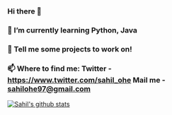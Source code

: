 ### Hi there 👋
### 🌱 I’m currently learning Python, Java
### 💬 Tell me some projects to work on!
### 📫 Where to find me: Twitter - https://www.twitter.com/sahil_ohe Mail me - sahilohe97@gmail.com

[![Sahil's github stats](https://github-readme-stats.vercel.app/api?username=sahilohe&show_icons=true&theme=dark)](https://github.com/anuraghazra/github-readme-stats)

<!--
**sahilohe/sahilohe** is a ✨ _special_ ✨ repository because its `README.md` (this file) appears on your GitHub profile.

Here are some ideas to get you started:

- 🔭 I’m currently working on ...
### 🌱 I’m currently learning Python, Swift
- 👯 I’m looking to collaborate on ...
- 🤔 I’m looking for help with ...
### 💬 Tell me some projects to work on!
### 📫 How to reach me: Twitter - https://www.twitter.com/sahil_ohe Mail me - sahilohe97@gmail.com
- 😄 Pronouns: ...
- ⚡ Fun fact: ...
-->
